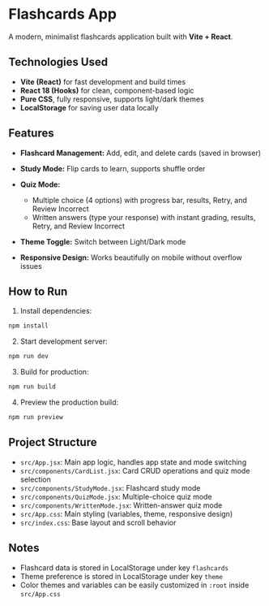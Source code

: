 # Flashcards App

A modern, minimalist flashcards application built with **Vite + React**.

## Technologies Used

* **Vite (React)** for fast development and build times
* **React 18 (Hooks)** for clean, component-based logic
* **Pure CSS**, fully responsive, supports light/dark themes
* **LocalStorage** for saving user data locally

## Features

* **Flashcard Management:** Add, edit, and delete cards (saved in browser)
* **Study Mode:** Flip cards to learn, supports shuffle order
* **Quiz Mode:**

  * Multiple choice (4 options) with progress bar, results, Retry, and Review Incorrect
  * Written answers (type your response) with instant grading, results, Retry, and Review Incorrect
* **Theme Toggle:** Switch between Light/Dark mode
* **Responsive Design:** Works beautifully on mobile without overflow issues

## How to Run

1. Install dependencies:

```bash
npm install
```

2. Start development server:

```bash
npm run dev
```

3. Build for production:

```bash
npm run build
```

4. Preview the production build:

```bash
npm run preview
```

## Project Structure

* `src/App.jsx`: Main app logic, handles app state and mode switching
* `src/components/CardList.jsx`: Card CRUD operations and quiz mode selection
* `src/components/StudyMode.jsx`: Flashcard study mode
* `src/components/QuizMode.jsx`: Multiple-choice quiz mode
* `src/components/WrittenMode.jsx`: Written-answer quiz mode
* `src/App.css`: Main styling (variables, theme, responsive design)
* `src/index.css`: Base layout and scroll behavior

## Notes

* Flashcard data is stored in LocalStorage under key `flashcards`
* Theme preference is stored in LocalStorage under key `theme`
* Color themes and variables can be easily customized in `:root` inside `src/App.css`
